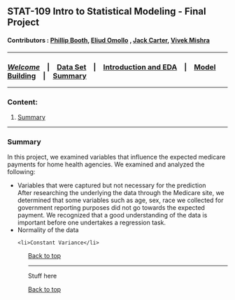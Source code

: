 
## STAT-109 Intro to Statistical Modeling - Final Project
#### Contributors : [Phillip Booth](mailto:phillip.booth2015@gmail.com), [Eliud Omollo](woordy2000@gmail.com) , [Jack Carter](jcarter2014@gmail.com), [Vivek Mishra](mailto:iblpvivek@icloud.com)
<HR>

### [**_Welcome_**](readme.md)&emsp;|&emsp;[Data Set](data-set.md)&emsp;|&emsp;[Introduction and EDA](eda.md)&emsp;|&emsp;[Model Building](model-building.md)&emsp;|&emsp;[Summary](summary.md)
<HR>

### Content:
1. [Summary](#summary)


<HR>

### Summary

In this project, we examined variables that influence the expected medicare payments for home health agencies. We examined and analyzed the following:
  <ul>
    <li>Variables that were captured but not necessary for the prediction</li>
  After researching the underlying the data through the Medicare site, we determined that some variables such as age, sex, race we collected for government reporting purposes did not go towards the expected payment. We recognized that a good understanding of the data is important before one undertakes a regression task.
    <li>Normality of the data</li>
 
  
    <li>Constant Variance</li>
    
  <ul>

[Back to top](#content)

<HR>

Stuff here

[Back to top](#content)
